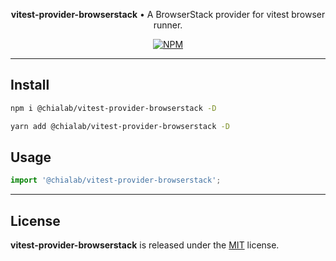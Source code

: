 <p align="center">
    <strong>vitest-provider-browserstack</strong> • A BrowserStack provider for vitest browser runner.
</p>

<p align="center">
    <a href="https://www.npmjs.com/package/@chialab/vitest-provider-browserstack"><img alt="NPM" src="https://img.shields.io/npm/v/@chialab/vitest-provider-browserstack.svg?style=flat-square"></a>
</p>

---

## Install

```sh
npm i @chialab/vitest-provider-browserstack -D
```

```sh
yarn add @chialab/vitest-provider-browserstack -D
```

## Usage

```js
import '@chialab/vitest-provider-browserstack';

```

---

## License

**vitest-provider-browserstack** is released under the [MIT](https://github.com/chialab/rna/blob/main/packages/vitest-provider-browserstack/LICENSE) license.
